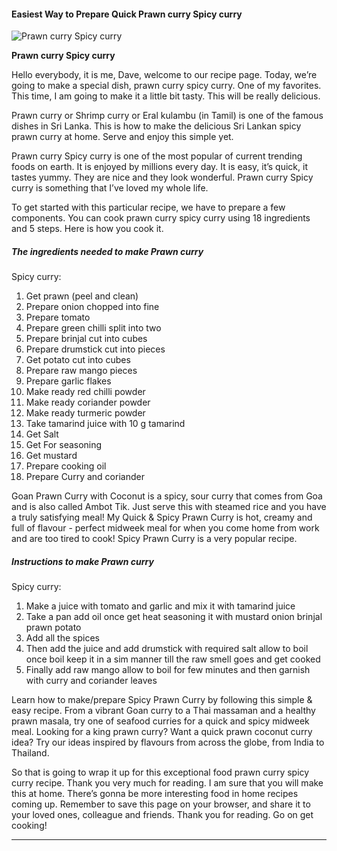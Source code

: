             

#### Easiest Way to Prepare Quick Prawn curry Spicy curry

![Prawn curry
Spicy curry](https://img-global.cpcdn.com/recipes/ab70aa01814d9c8d/751x532cq70/prawn-curry-spicy-curry-recipe-main-photo.jpg)

**Prawn curry Spicy curry**

Hello everybody, it is me, Dave, welcome to our recipe page. Today, we’re going to make a special dish, prawn curry spicy curry. One of my favorites. This time, I am going to make it a little bit tasty. This will be really delicious.

Prawn curry or Shrimp curry or Eral kulambu (in Tamil) is one of the famous dishes in Sri Lanka. This is how to make the delicious Sri Lankan spicy prawn curry at home. Serve and enjoy this simple yet.

Prawn curry Spicy curry is one of the most popular of current trending foods on earth. It is enjoyed by millions every day. It is easy, it’s quick, it tastes yummy. They are nice and they look wonderful. Prawn curry Spicy curry is something that I’ve loved my whole life.

To get started with this particular recipe, we have to prepare a few components. You can cook prawn curry spicy curry using 18 ingredients and 5 steps. Here is how you cook it.

##### The ingredients needed to make Prawn curry

Spicy curry:

1.  Get prawn (peel and clean)
2.  Prepare onion chopped into fine
3.  Prepare tomato
4.  Prepare green chilli split into two
5.  Prepare brinjal cut into cubes
6.  Prepare drumstick cut into pieces
7.  Get potato cut into cubes
8.  Prepare raw mango pieces
9.  Prepare garlic flakes
10.  Make ready red chilli powder
11.  Make ready coriander powder
12.  Make ready turmeric powder
13.  Take tamarind juice with 10 g tamarind
14.  Get Salt
15.  Get For seasoning
16.  Get mustard
17.  Prepare cooking oil
18.  Prepare Curry and coriander

Goan Prawn Curry with Coconut is a spicy, sour curry that comes from Goa and is also called Ambot Tik. Just serve this with steamed rice and you have a truly satisfying meal! My Quick & Spicy Prawn Curry is hot, creamy and full of flavour - perfect midweek meal for when you come home from work and are too tired to cook! Spicy Prawn Curry is a very popular recipe.

##### Instructions to make Prawn curry

Spicy curry:

1.  Make a juice with tomato and garlic and mix it with tamarind juice
2.  Take a pan add oil once get heat seasoning it with mustard onion brinjal prawn potato
3.  Add all the spices
4.  Then add the juice and add drumstick with required salt allow to boil once boil keep it in a sim manner till the raw smell goes and get cooked
5.  Finally add raw mango allow to boil for few minutes and then garnish with curry and coriander leaves

Learn how to make/prepare Spicy Prawn Curry by following this simple & easy recipe. From a vibrant Goan curry to a Thai massaman and a healthy prawn masala, try one of seafood curries for a quick and spicy midweek meal. Looking for a king prawn curry? Want a quick prawn coconut curry idea? Try our ideas inspired by flavours from across the globe, from India to Thailand.

So that is going to wrap it up for this exceptional food prawn curry spicy curry recipe. Thank you very much for reading. I am sure that you will make this at home. There’s gonna be more interesting food in home recipes coming up. Remember to save this page on your browser, and share it to your loved ones, colleague and friends. Thank you for reading. Go on get cooking!

* * *
